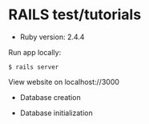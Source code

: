 # RAILS test/tutorials

* Ruby version: 2.4.4

Run app locally:
```
$ rails server
```
View website on localhost://3000

* Database creation

* Database initialization
